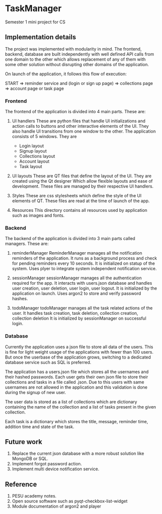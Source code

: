 # TaskManager
Semester 1 mini project for CS

## Implementation details

The project was implemented with modularity in mind. The frontend, backend, database are built independently
with well defined API calls from one domain to the other which allows replacement of any of them with
some other solution without disrupting other domains of the application.

On launch of the application, it follows this flow of execution:

START => reminder service and (login or sign up page) => collections page => account page or task page

### Frontend

The frontend of the application is divided into 4 main parts. These are:

1. UI handlers
    These are python files that handle UI initializations and action calls to buttons and
    other interactive elements of the  UI. They also handle UI transitions from one window to the
    other. The application consists of 5 windows. They are
    - Login layout
    - Signup layout
    - Collections layout
    - Account layout
    - Task layout

2. UI layouts
    These are QT files that define the layout of the UI. They are created using the Qt designer
    Which allow flexible layouts and ease of development. These files are managed by their
    respective UI handlers.

3. Styles
    These are css stylesheets which define the style of the UI elements of QT. These files are
    read at the time of launch of the app.

4. Resources
    This directory contains all resources used by application such as images and fonts.

### Backend

The backend of the application is divided into 3 main parts called managers. These are:

1. reminderManager
    ReminderManager manages all the notification reminders of the application. It runs as a
    background process and check for pending reminders every 10 seconds. It is initialized on statup
    of the system. Uses plyer to integrate system independent notification service.

2. sessionManager
    sessionManager manages all the authentication required for the app. It interacts with users.json
    database and handles user creation, user deletion, user login, user logout. It is initialized by
    the application on launch. Uses argon2 to store and verify password hashes.

3. todoManager
    todoManager manages all the task related actions of the user. It handles task creation, task deletion,
    collection creation, collection deletion It is initialized by sessionManager on successful login.

### Database

Currently the application uses a json file to store all data of the users. This is fine for light
weight usage of the applications with fewer than 100 users. But once the userbase of the application
grows, switching to a dedicated database service such as SQL is preferred.

The application has a users.json file which stores all the usernames and their hashed passwords.
Each user gets their own json file to store their collections and tasks in a file called <username>.json.
Due to this users with same usernames are not allowed in the application and this validation is done
during the signup of new user.

The user data is stored as a list of collections which are dictionary containing the name of the
collection and a list of tasks present in the given collection.

Each task is a dictionary which stores the title, message, reminder time, addition time and state
of the task.

## Future work

1. Replace the current json database with a more robust solution like MongoDB or SQL.
2. Implement forgot password action.
3. Implement multi device notification service.

## Reference

1. PESU academy notes.
2. Open source software such as pyqt-checkbox-list-widget
3. Module documentation of argon2 and player
